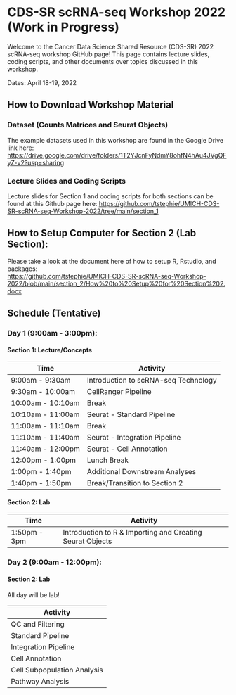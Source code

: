 # CDS-SR scRNA-seq Workshop 2022 (Work in Progress)

Welcome to the Cancer Data Science Shared Resource (CDS-SR) 2022 scRNA-seq workshop GitHub page! 
This page contains lecture slides, coding scripts, and other documents over topics discussed in this 
workshop. 

Dates: April 18-19, 2022

## How to Download Workshop Material

### Dataset (Counts Matrices and Seurat Objects)
The example datasets used in this workshop are found in the Google Drive link here:  
https://drive.google.com/drive/folders/1T2YJcnFyNdmY8ohfN4hAu4JVgQFyZ-v2?usp=sharing

### Lecture Slides and Coding Scripts
Lecture slides for Section 1 and coding scripts for both sections can be found at this Github page here: 
https://github.com/tstephie/UMICH-CDS-SR-scRNA-seq-Workshop-2022/tree/main/section_1

## How to Setup Computer for Section 2 (Lab Section):
Please take a look at the document here of how to setup R, Rstudio, and packages:  
https://github.com/tstephie/UMICH-CDS-SR-scRNA-seq-Workshop-2022/blob/main/section_2/How%20to%20Setup%20for%20Section%202.docx

## Schedule (Tentative)

### Day 1 (9:00am - 3:00pm):  
#### Section 1: Lecture/Concepts  
| Time | Activity |
| ---- | -------- |
| 9:00am - 9:30am | Introduction to scRNA-seq Technology |  
| 9:30am - 10:00am | CellRanger Pipeline |  
| 10:00am - 10:10am | Break |  
| 10:10am - 11:00am | Seurat - Standard Pipeline |  
| 11:00am - 11:10am | Break |  
| 11:10am - 11:40am | Seurat - Integration Pipeline |
| 11:40am - 12:00pm | Seurat - Cell Annotation |  
| 12:00pm - 1:00pm | Lunch Break |  
| 1:00pm - 1:40pm | Additional Downstream Analyses |  
| 1:40pm - 1:50pm | Break/Transition to Section 2 |  

#### Section 2: Lab
| Time | Activity |
| ---- | -------- |
| 1:50pm - 3pm | Introduction to R & Importing and Creating Seurat Objects |  

### Day 2 (9:00am - 12:00pm):
#### Section 2: Lab

All day will be lab!

| Activity |
| -------- |
| QC and Filtering |  
| Standard Pipeline |  
| Integration Pipeline |  
| Cell Annotation | 
| Cell Subpopulation Analysis |
| Pathway Analysis |

